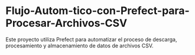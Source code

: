 # Flujo-Autom-tico-con-Prefect-para-Procesar-Archivos-CSV
 Este proyecto utiliza Prefect para automatizar el proceso de descarga, procesamiento y almacenamiento de datos de archivos CSV.
